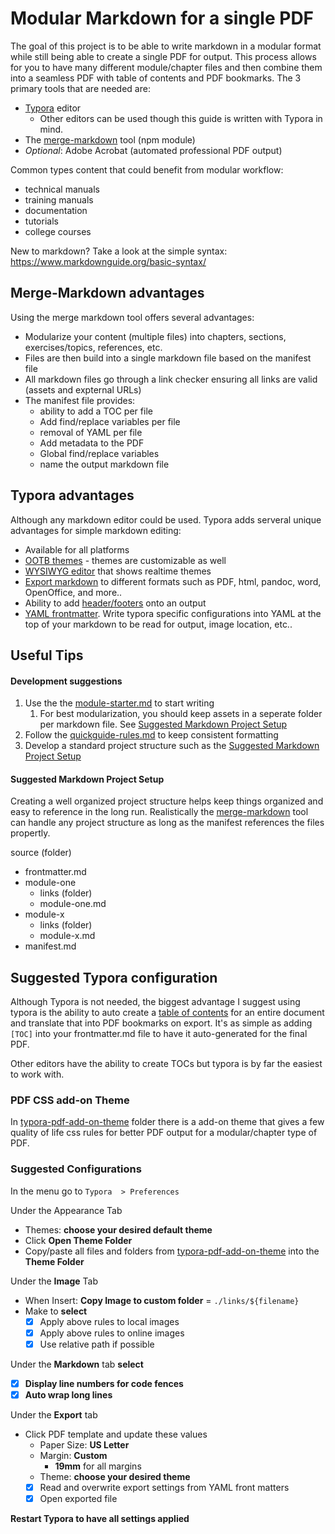 # Modular Markdown for a single PDF

The goal of this project is to be able to write markdown in a modular format while still being able to create a single PDF for output. This process allows for you to have many different module/chapter files and then combine them into a seamless PDF with table of contents and PDF bookmarks. The 3 primary tools that are needed are:

* [Typora](https://typora.io/) editor
  * Other editors can be used though this guide is written with Typora in mind.
* The [merge-markdown](https://www.npmjs.com/package/merge-markdown) tool (npm module)
* *Optional*: Adobe Acrobat (automated professional PDF output)

Common types content that could benefit from modular workflow:

* technical manuals
* training manuals
* documentation
* tutorials
* college courses

New to markdown? Take a look at the simple syntax: https://www.markdownguide.org/basic-syntax/

## Merge-Markdown advantages

Using the merge markdown tool offers several advantages:

* Modularize your content (multiple files) into chapters, sections, exercises/topics, references, etc.
* Files are then build into a single markdown file based on the manifest file
* All markdown files go through a link checker ensuring all links are valid (assets and expternal URLs)
* The manifest file provides:
  * ability to add a TOC per file
  * Add find/replace variables per file
  * removal of YAML per file
  * Add metadata to the PDF
  * Global find/replace variables
  * name the output markdown file

## Typora advantages

Although any markdown editor could be used. Typora adds serveral unique advantages for simple markdown editing:

* Available for all platforms
* [OOTB themes](https://theme.typora.io/) - themes are customizable as well
* [WYSIWYG editor](https://medium.com/@martineder/typora-markdown-as-wysiwyg-as-it-can-get-3cad302c0566) that shows realtime themes
* [Export markdown](https://support.typora.io/Export/) to different formats such as PDF, html, pandoc, word, OpenOffice, and more..
* Ability to add [header/footers](https://support.typora.io/Export/#header--footer) onto an output
* [YAML frontmatter](https://support.typora.io/YAML/). Write typora specific configurations into YAML at the top of your markdown to be read for output, image location, etc..

## Useful Tips

#### Development suggestions

1. Use the the [module-starter.md](module-starter.md) to start writing
   1. For best modularization, you should keep assets in a seperate folder per markdown file. See [Suggested Markdown Project Setup](#suggested-markdown-project-setup)
2. Follow the [quickguide-rules.md](quickguide-rules.md) to keep consistent formatting
3. Develop a standard project structure such as the [Suggested Markdown Project Setup](#suggested-markdown-project-setup)

#### Suggested Markdown Project Setup

Creating a well organized project structure helps keep things organized and easy to reference in the long run. Realistically the [merge-markdown](https://www.npmjs.com/package/merge-markdown) tool can handle any project structure as long as the manifest references the files propertly.

source (folder)

* frontmatter.md
* module-one
  * links (folder)
  * module-one.md
* module-x
  * links (folder)
  * module-x.md
* manifest.md

## Suggested Typora configuration

Although Typora is not needed, the biggest advantage I suggest using typora is the ability to auto create a [table of contents](https://support.typora.io/Markdown-Reference/#table-of-contents-toc) for an entire document and translate that into PDF bookmarks on export. It's as simple as adding `[TOC]` into your frontmatter.md file to have it auto-generated for the final PDF.

Other editors have the ability to create TOCs but typora is by far the easiest to work with.

### PDF CSS add-on Theme

In [typora-pdf-add-on-theme](typora-pdf-add-on-theme) folder there is a add-on theme that gives a few quality of life css rules for better PDF output for a modular/chapter type of PDF.

### Suggested Configurations

In the menu go to `Typora  > Preferences`

Under the Appearance Tab

* Themes: **choose your desired default theme**
* Click **Open Theme Folder**
* Copy/paste all files and folders from [typora-pdf-add-on-theme](typora-pdf-add-on-theme) into the **Theme Folder**

Under the **Image** Tab

- When Insert: **Copy Image to custom folder** = `./links/${filename}`
- Make to **select**
  - [x] Apply above rules to local images
  - [x] Apply above rules to online images
  - [x] Use relative path if possible

Under the **Markdown** tab **select**

- [x] **Display line numbers for code fences**
- [x] **Auto wrap long lines**

Under the **Export** tab
- Click PDF template and update these values
  - Paper Size: **US Letter**
  - Margin: **Custom**
    - **19mm** for all margins
  - Theme: **choose your desired theme**
  - [x] Read and overwrite export settings from YAML front matters
  - [x] Open exported file

**Restart Typora to have all settings applied**
